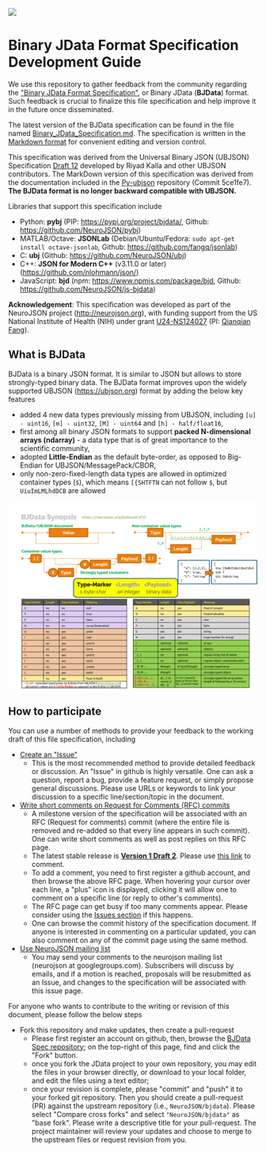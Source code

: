 ![](https://neurojson.org/wiki/upload/neurojson_banner_long.png)

# Binary JData Format Specification Development Guide

We use this repository to gather feedback from the community regarding the 
["Binary JData Format Specification"](Binary_JData_Specification.md), or 
Binary JData (**BJData**) format. Such feedback is crucial to finalize this file 
specification and help improve it in the future once disseminated.

The latest version of the BJData specification can be found in the file named 
[Binary_JData_Specification.md](Binary_JData_Specification.md). The specification is written
in the [Markdown format](https://github.com/adam-p/markdown-here/wiki/Markdown-Cheatsheet) 
for convenient editing and version control.

This specification was derived from the Universal Binary JSON (UBJSON) Specification
[Draft 12](https://github.com/ubjson/universal-binary-json/tree/master/spec12)
developed by Riyad Kalla and other UBJSON contributors. The MarkDown version 
of this specification was derived from the documentation included in the 
[Py-ubjson](https://github.com/Iotic-Labs/py-ubjson/blob/dev-contrib/UBJSON-Specification.md)
repository (Commit 5ce1fe7). **The BJData format is no longer backward compatible with UBJSON.**

Libraries that support this specification include
- Python: **pybj** (PIP:  https://pypi.org/project/bjdata/, Github: https://github.com/NeuroJSON/pybj)
- MATLAB/Octave: **JSONLab** (Debian/Ubuntu/Fedora: `sudo apt-get install octave-jsonlab`, Github: https://github.com/fangq/jsonlab)
- C: **ubj** (Github: https://github.com/NeuroJSON/ubj)
- C++: **JSON for Modern C++** (v3.11.0 or later) (https://github.com/nlohmann/json/)
- JavaScript: **bjd** (npm: https://www.npmjs.com/package/bjd, Github: https://github.com/NeuroJSON/js-bjdata)

**Acknowledgement**: This specification was developed as part of the NeuroJSON project
(http://neurojson.org), with funding support from the US National Institute of Health (NIH) under
grant [U24-NS124027](https://reporter.nih.gov/project-details/10308329) (PI: [Qianqian Fang](http://fanglab.org)).


## What is BJData

BJData is a binary JSON format. It is similar to JSON but allows to store strongly-typed binary data.
The BJData format improves upon the widely supported UBJSON (https://ubjson.org) format by adding
the below key features

- added 4 new data types previously missing from UBJSON, including `[u] - uint16`, `[m] - uint32`, 
  `[M] - uint64` and `[h] - half/float16`,
- first among all binary JSON formats to support **packed N-dimensional arrays (ndarray)** - a data
  type that is of great importance to the scientific community,
- adopted **Little-Endian** as the default byte-order, as opposed to Big-Endian for UBJSON/MessagePack/CBOR,
- only non-zero-fixed-length data types are allowed in optimized container types (`$`), which 
  means `[{SHTFTN` can not follow `$`, but `UiuImLMLhdDCB` are allowed

![](./images/BJData_Diagram.png)


## How to participate

You can use a number of methods to provide your feedback to the working 
draft of this file specification, including

- [Create an "Issue"](https://github.com/NeuroJSON/bjdata/issues)
  - This is the most recommended method to provide detailed feedback or 
    discussion. An "Issue" in github is highly versatile. One can ask a 
    question, report a bug, provide a feature request, or simply propose
    general discussions. Please use URLs or keywords to link your discussion 
    to a specific line/section/topic in the document.
- [Write short comments on Request for Comments (RFC) commits](https://github.com/NeuroJSON/bjdata/commit/679e92e45aa3ceae9fb5bc74e469ca8cf504be41)
  - A milestone version of the specification will be associated with an
    RFC (Request for comments) commit (where the entire file is removed
    and re-added so that every line appears in such commit). One can
    write short comments as well as post replies on this RFC page. 
  - The latest stable release is **[Version 1 Draft 2](https://github.com/NeuroJSON/bjdata/tree/Draft_2)**. Please use
    [this link](https://github.com/NeuroJSON/bjdata/commit/679e92e45aa3ceae9fb5bc74e469ca8cf504be41) to comment.
  - To add a comment, you need to first register a github account, and then 
    browse the above RFC page. When hovering your cursor over each line, a 
    "plus" icon is displayed, clicking it will allow one to comment on a 
    specific line (or reply to other's comments).
  - The RFC page can get busy if too many comments appear. Please consider 
    using the [Issues section](https://github.com/NeuroJSON/bjdata/issues) if this happens.
  - One can browse the commit history of the specification document. If
    anyone is interested in commenting on a particular updated, you can also
    comment on any of the commit page using the same method.
- [Use NeuroJSON mailing list](https://groups.google.com/forum/#!forum/neurojson)
  - You may send your comments to the neurojson mailing list (neurojson at googlegroups.com). 
    Subscribers will discuss by emails, and if a motion is reached, proposals
    will be resubmitted as an Issue, and changes to the specification will be
    associated with this issue page.

For anyone who wants to contribute to the writing or revision of this document,
please follow the below steps

- Fork this repository and make updates, then create a pull-request
  - Please first register an account on github, then, browse the 
    [BJData Spec repository](https://github.com/NeuroJSON/bjdata);
    on the top-right of this page, find and click the "Fork" button.
  - once you fork the JData project to your own repository, you may edit the
    files in your browser directly, or download to your local folder, and 
    edit the files using a text editor;
  - once your revision is complete, please "commit" and "push" it to your forked
    git repository. Then you should create a pull-request (PR) against the upstream
    repository (i.e., `NeuroJSON/bjdata`). Please select "Compare cross forks" and 
    select `"NeuroJSON/bjdata"` as "base fork". Please write a descriptive title for
    your pull-request. The project maintainer will review your updates
    and choose to merge to the upstream files or request revision from you.
    
